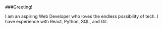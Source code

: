 ###Greeting! 

I am an aspiring Web Developer who loves the endless possibility of tech. I have experience with React, Python, SQL, and Git. 
